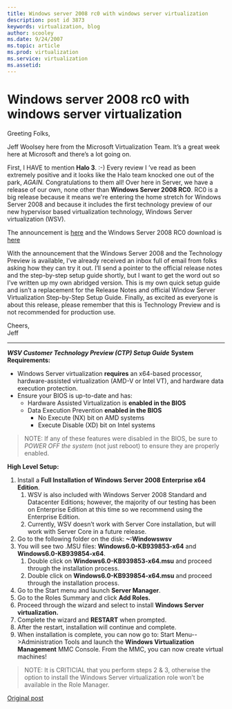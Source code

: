 ```yaml
---
title: Windows server 2008 rc0 with windows server virtualization
description: post id 3873
keywords: virtualization, blog
author: scooley
ms.date: 9/24/2007
ms.topic: article
ms.prod: virtualization
ms.service: virtualization
ms.assetid: 
---
```


# Windows server 2008 rc0 with windows server virtualization

Greeting Folks,

Jeff Woolsey here from the Microsoft Virtualization Team. It’s a great week here at Microsoft and there’s a lot going on.

First, I HAVE to mention **Halo 3**. :-) Every review I ’ve read as been extremely positive and it looks like the Halo team knocked one out of the park, _AGAIN._ Congratulations to them all! Over here in Server, we have a release of our own, none other than **Windows Server 2008 RC0**. RC0 is a big release because it means we're entering the home stretch for Windows Server 2008 and because it includes the first technology preview of our new hypervisor based virtualization technology, Windows Server virtualization (WSV).

The announcement is [here](http://www.microsoft.com/presspass/features/2007/sep07/09-24windowserverrc0.mspx) and the Windows Server 2008 RC0 download is [here](http://www.microsoft.com/windowsserver2008/audsel.mspx)

With the announcement that the Windows Server 2008 and the Technology Preview is available, I’ve already received an inbox full of email from folks asking how they can try it out. I’ll send a pointer to the official release notes and the step-by-step setup guide shortly, but I want to get the word out so I’ve written up my own abridged version.  This is my own quick setup guide and isn’t a replacement for the Release Notes and official Window Server Virtualization Step-by-Step Setup Guide.  Finally, as excited as everyone is about this release, please remember that this is Technology Preview and is not recommended for production use.

Cheers,  
Jeff

****

**_WSV Customer Technology Preview (CTP) Setup Guide_** **System Requirements:**

* Windows Server virtualization **requires** an x64-based processor, hardware-assisted virtualization (AMD-V or Intel VT), and hardware data execution protection.
* Ensure your BIOS is up-to-date and has:
  * Hardware Assisted Virtualization is **enabled in the BIOS**
  * Data Execution Prevention **enabled in the BIOS**
    * No Execute (NX) bit on AMD systems
    * Execute Disable (XD) bit on Intel systems

> NOTE: If any of these features were disabled in the BIOS, be sure to _POWER OFF the system_ (not just reboot) to ensure they are properly enabled.

**High Level Setup:**

1. Install a **Full Installation of Windows Server 2008 Enterprise x64 Edition**.
   1. WSV is also included with Windows Server 2008 Standard and Datacenter Editions; however, the majority of our testing has been on Enterprise Edition at this time so we recommend using the Enterprise Edition.
   2. Currently, WSV doesn’t work with Server Core installation, but will work with Server Core in a future release.
2. Go to the following folder on the disk: **~:Windowswsv**
3. You will see two .MSU files: **Windows6.0-KB939853-x64** and **Windows6.0-KB939854-x64**.
    1. Double click on **Windows6.0-KB939853-x64.msu** and proceed through the installation process.
    2. Double click on **Windows6.0-KB939854-x64.msu** and proceed through the installation process.
4. Go to the Start menu and launch **Server Manager**.
5. Go to the Roles Summary and click **Add Roles.**
6. Proceed through the wizard and select to install **Windows Server virtualization.**
7. Complete the wizard and **RESTART** when prompted.
8. After the restart, installation will continue and complete.
9. When installation is complete, you can now go to: Start Menu-->Administration Tools and launch the **Windows Virtualization Management** MMC Console. From the MMC, you can now create virtual machines!

> NOTE: It is CRITICIAL that you perform steps 2 & 3, otherwise the option to install the Windows Server virtualization role won’t be available in the Role Manager.

[Original post](https://blogs.technet.microsoft.com/virtualization/2007/09/24/windows-server-2008-rc0-with-windows-server-virtualization/)